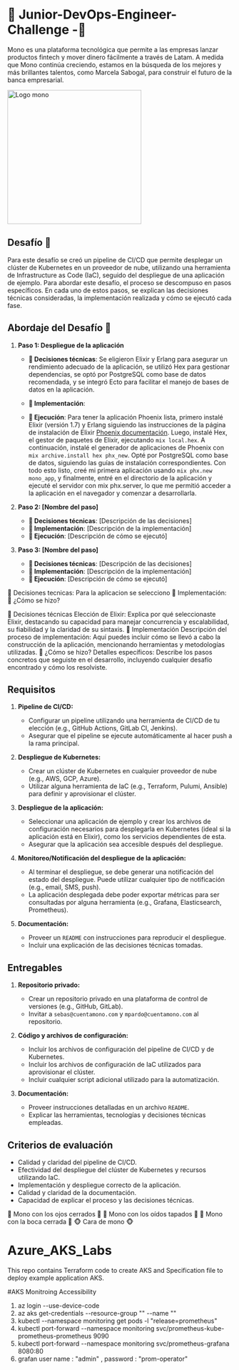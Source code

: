 # 🐒 Junior-DevOps-Engineer-Challenge -🐒
Mono es una plataforma tecnológica que permite a las empresas lanzar productos fintech y mover dinero fácilmente a través de Latam. A medida que Mono continúa creciendo, estamos en la búsqueda de los mejores y más brillantes talentos, como Marcela Sabogal, para construir el futuro de la banca empresarial.

<img src="https://latamlist.com/wp-content/uploads/2023/08/mono.png" alt="Logo mono" width="300"/>

## Desafío 🐒

Para este desafío se creó un pipeline de CI/CD que permite desplegar un clúster de Kubernetes en un proveedor de nube, utilizando una herramienta de Infrastructure as Code (IaC), seguido del despliegue de una aplicación de ejemplo. Para abordar este desafío, el proceso se descompuso en pasos específicos. En cada uno de estos pasos, se explican las decisiones técnicas consideradas, la implementación realizada y cómo se ejecutó cada fase.


## Abordaje del Desafío 🐒

1. **Paso 1: Despliegue de la aplicación**
   - **🙉 Decisiones técnicas**: Se eligieron Elixir y Erlang para asegurar un rendimiento adecuado de la aplicación, se utilizó Hex para gestionar dependencias, se optó por PostgreSQL como base de datos recomendada, y se integró Ecto para facilitar el manejo de bases de datos en la aplicación.
     
   - **🙈 Implementación**: 
   - **🙊 Ejecución**: Para tener la aplicación Phoenix lista, primero instalé Elixir (versión 1.7) y Erlang siguiendo las instrucciones de la página de instalación de Elixir [Phoenix documentación](https://hexdocs.pm/phoenix/installation.html). Luego, instalé Hex, el gestor de paquetes de Elixir, ejecutando `mix local.hex`. A continuación, instalé el generador de aplicaciones de Phoenix con `mix archive.install hex phx_new`. Opté por PostgreSQL como base de datos, siguiendo las guías de instalación correspondientes. Con todo esto listo, creé mi primera aplicación usando `mix phx.new mono_app`, y finalmente, entré en el directorio de la aplicación y ejecuté el servidor con mix phx.server, lo que me permitió acceder a la aplicación en el navegador y comenzar a desarrollarla.


2. **Paso 2: [Nombre del paso]**
   - **🙉 Decisiones técnicas**: [Descripción de las decisiones]
   - **🙈 Implementación**: [Descripción de la implementación]
   - **🙊 Ejecución**: [Descripción de cómo se ejecutó]

3. **Paso 3: [Nombre del paso]**
   - **🙉 Decisiones técnicas**: [Descripción de las decisiones]
   - **🙈 Implementación**: [Descripción de la implementación]
   - **🙊 Ejecución**: [Descripción de cómo se ejecutó]
     
 🙉  Decisiones tecnicas: Para la aplicacion se selecciono 
 🙈 Implementación: 
 🙊 ¿Cómo se hizo?

🙉 Decisiones técnicas
Elección de Elixir: Explica por qué seleccionaste Elixir, destacando su capacidad para manejar concurrencia y escalabilidad, su fiabilidad y la claridad de su sintaxis.
🙈 Implementación
Descripción del proceso de implementación: Aquí puedes incluir cómo se llevó a cabo la construcción de la aplicación, mencionando herramientas y metodologías utilizadas.
🙊 ¿Cómo se hizo?
Detalles específicos: Describe los pasos concretos que seguiste en el desarrollo, incluyendo cualquier desafío encontrado y cómo los resolviste.



## Requisitos

1. **Pipeline de CI/CD:**
   - Configurar un pipeline utilizando una herramienta de CI/CD de tu elección (e.g., GitHub Actions, GitLab CI, Jenkins).
   - Asegurar que el pipeline se ejecute automáticamente al hacer push a la rama principal.

2. **Despliegue de Kubernetes:**
   - Crear un clúster de Kubernetes en cualquier proveedor de nube (e.g., AWS, GCP, Azure).
   - Utilizar alguna herramienta de IaC (e.g., Terraform, Pulumi, Ansible) para definir y aprovisionar el clúster.

3. **Despliegue de la aplicación:**
   - Seleccionar una aplicación de ejemplo y crear los archivos de configuración necesarios para desplegarla en Kubernetes (ideal si la aplicación está en Elixir), como los servicios dependientes de esta.
   - Asegurar que la aplicación sea accesible después del despliegue.

4. **Monitoreo/Notificación del despliegue de la aplicación:**
   - Al terminar el despliegue, se debe generar una notificación del estado del despliegue. Puede utilizar cualquier tipo de notificación (e.g., email, SMS, push).
   - La aplicación desplegada debe poder exportar métricas para ser consultadas por alguna herramienta (e.g., Grafana, Elasticsearch, Prometheus).

5. **Documentación:**
   - Proveer un `README` con instrucciones para reproducir el despliegue.
   - Incluir una explicación de las decisiones técnicas tomadas.

## Entregables

1. **Repositorio privado:**
   - Crear un repositorio privado en una plataforma de control de versiones (e.g., GitHub, GitLab).
   - Invitar a `sebas@cuentamono.com` y `mpardo@cuentamono.com` al repositorio.

2. **Código y archivos de configuración:**
   - Incluir los archivos de configuración del pipeline de CI/CD y de Kubernetes.
   - Incluir los archivos de configuración de IaC utilizados para aprovisionar el clúster.
   - Incluir cualquier script adicional utilizado para la automatización.

3. **Documentación:**
   - Proveer instrucciones detalladas en un archivo `README`.
   - Explicar las herramientas, tecnologías y decisiones técnicas empleadas.

## Criterios de evaluación

- Calidad y claridad del pipeline de CI/CD.
- Efectividad del despliegue del clúster de Kubernetes y recursos utilizando IaC.
- Implementación y despliegue correcto de la aplicación.
- Calidad y claridad de la documentación.
- Capacidad de explicar el proceso y las decisiones técnicas.

🙈	Mono con los ojos cerrados	:see_no_evil:
🙉	Mono con los oídos tapados	:hear_no_evil:
🙊	Mono con la boca cerrada	:speak_no_evil:
🐵	Cara de mono	:monkey_face:





# Azure_AKS_Labs
This repo contains Terraform code to create AKS and Specification file to deploy example application AKS.


#AKS Monitroing Accessibility
1. az login --use-device-code
2. az aks get-credentials --resource-group "<rg>" --name "<cluster name>"
3. kubectl --namespace monitoring get pods -l "release=prometheus"
4. kubectl port-forward --namespace monitoring svc/prometheus-kube-prometheus-prometheus 9090
5. kubectl port-forward --namespace monitoring svc/prometheus-grafana 8080:80
6. grafan user name : "admin" , password : "prom-operator"
